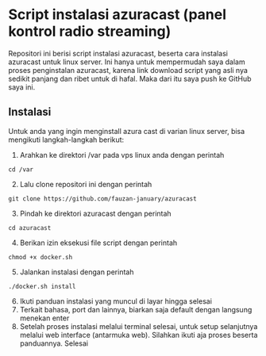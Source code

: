 # Script instalasi azuracast (panel kontrol radio streaming)
Repositori ini berisi script instalasi azuracast, beserta cara instalasi azuracast untuk linux server.
Ini hanya untuk mempermudah saya dalam proses penginstalan azuracast, karena link download script yang asli nya sedikit panjang dan ribet untuk di hafal. Maka dari itu saya push ke GitHub saya ini.
## Instalasi
Untuk anda yang ingin menginstall azura cast di varian linux server, bisa mengikuti langkah-langkah berikut:
1. Arahkan ke direktori /var pada vps linux anda dengan perintah
```
cd /var
```
2. Lalu clone repositori ini dengan perintah
```
git clone https://github.com/fauzan-january/azuracast
```
3. Pindah ke direktori azuracast dengan perintah
```
cd azuracast
```
4. Berikan izin eksekusi file script dengan perintah
```
chmod +x docker.sh
```
5. Jalankan instalasi dengan perintah
```
./docker.sh install
```
6. Ikuti panduan instalasi yang muncul di layar hingga selesai
7. Terkait bahasa, port dan lainnya, biarkan saja default dengan langsung menekan enter
8. Setelah proses instalasi melalui terminal selesai, untuk setup selanjutnya melalui web interface (antarmuka web). Silahkan ikuti aja proses beserta panduannya.
Selesai
